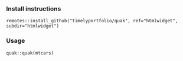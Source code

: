 ### Install instructions

```
remotes::install_github("timelyportfolio/quak", ref="htmlwidget", subdir="htmlwidget")
```

### Usage

```
quak::quak(mtcars)
```
